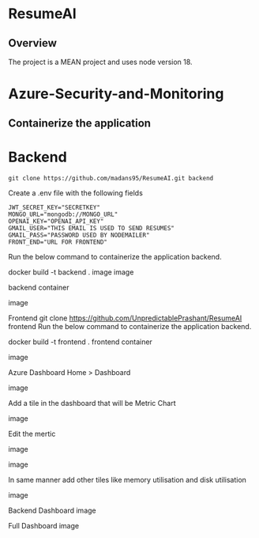 # ResumeAI

## Overview

The project is a MEAN project and uses node version 18.

# Azure-Security-and-Monitoring
## Containerize the application
# Backend
```
git clone https://github.com/madans95/ResumeAI.git backend
```
Create a .env file with the following fields
```
JWT_SECRET_KEY="SECRETKEY"
MONGO_URL="mongodb://MONGO_URL"
OPENAI_KEY="OPENAI_API_KEY"
GMAIL_USER="THIS EMAIL IS USED TO SEND RESUMES"
GMAIL_PASS="PASSWORD USED BY NODEMAILER"
FRONT_END="URL FOR FRONTEND"
```
Run the below command to containerize the application backend.

docker build -t backend .
image image

backend container

image

Frontend
git clone https://github.com/UnpredictablePrashant/ResumeAI frontend
Run the below command to containerize the application backend.

docker build -t frontend .
frontend container

image

Azure Dashboard
Home > Dashboard

image

Add a tile in the dashboard that will be Metric Chart

image

Edit the mertic

image

image

In same manner add other tiles like memory utilisation and disk utilisation

image

Backend Dashboard
image

Full Dashboard
image
